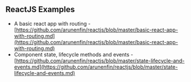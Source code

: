 ## ReactJS Examples

 - A basic react app with routing - [https://github.com/arunenfin/reactjs/blob/master/basic-react-app-with-routing.md](https://github.com/arunenfin/reactjs/blob/master/basic-react-app-with-routing.md)
 - Component state, lifecycle methods and events - [https://github.com/arunenfin/reactjs/blob/master/state-lifecycle-and-events.md](https://github.com/arunenfin/reactjs/blob/master/state-lifecycle-and-events.md)

